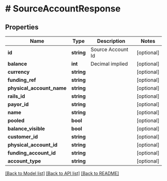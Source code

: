 # # SourceAccountResponse

## Properties

Name | Type | Description | Notes
------------ | ------------- | ------------- | -------------
**id** | **string** | Source Account Id | [optional]
**balance** | **int** | Decimal implied | [optional]
**currency** | **string** |  | [optional]
**funding_ref** | **string** |  | [optional]
**physical_account_name** | **string** |  | [optional]
**rails_id** | **string** |  | [optional]
**payor_id** | **string** |  | [optional]
**name** | **string** |  | [optional]
**pooled** | **bool** |  | [optional]
**balance_visible** | **bool** |  | [optional]
**customer_id** | **string** |  | [optional]
**physical_account_id** | **string** |  | [optional]
**funding_account_id** | **string** |  | [optional]
**account_type** | **string** |  | [optional]

[[Back to Model list]](../../README.md#models) [[Back to API list]](../../README.md#endpoints) [[Back to README]](../../README.md)
